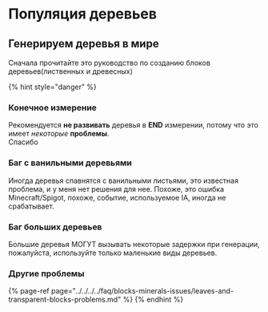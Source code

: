 # Популяция деревьев

## Генерируем деревья в мире

Сначала прочитайте это руководство по созданию блоков деревьев\(лиственных и древесных\)

{% hint style="danger" %}
### Конечное измерение

Рекомендуется **не развивать** деревья в **END** измерении, потому что это имеет _некоторые_ **проблемы**.  
Спасибо

### Баг с ванильными деревьями

Иногда деревья спавнятся с ванильными листьями, это известная проблема, и у меня нет решения для нее. Похоже, это ошибка Minecraft/Spigot, похоже, событие, используемое IA, иногда не срабатывает.

### Баг больших деревьев

Большие деревья МОГУТ вызывать некоторые задержки при генерации, пожалуйста, используйте только маленькие виды деревьев.

### Другие проблемы

{% page-ref page="../../../../faq/blocks-minerals-issues/leaves-and-transparent-blocks-problems.md" %}
{% endhint %}

